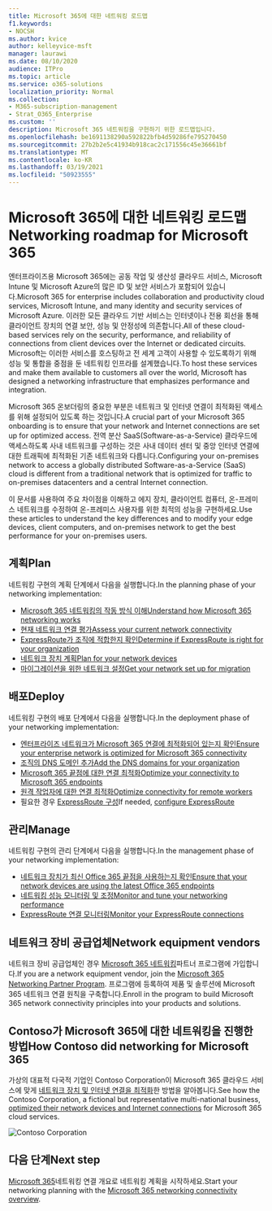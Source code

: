 ```yaml
---
title: Microsoft 365에 대한 네트워킹 로드맵
f1.keywords:
- NOCSH
ms.author: kvice
author: kelleyvice-msft
manager: laurawi
ms.date: 08/10/2020
audience: ITPro
ms.topic: article
ms.service: o365-solutions
localization_priority: Normal
ms.collection:
- M365-subscription-management
- Strat_O365_Enterprise
ms.custom: ''
description: Microsoft 365 네트워킹을 구현하기 위한 로드맵입니다.
ms.openlocfilehash: be1691138290a592822bfb4d59286fe795270450
ms.sourcegitcommit: 27b2b2e5c41934b918cac2c171556c45e36661bf
ms.translationtype: MT
ms.contentlocale: ko-KR
ms.lasthandoff: 03/19/2021
ms.locfileid: "50923555"
---
```

# <a name="networking-roadmap-for-microsoft-365"></a><span data-ttu-id="8d33c-103">Microsoft 365에 대한 네트워킹 로드맵</span><span class="sxs-lookup"><span data-stu-id="8d33c-103">Networking roadmap for Microsoft 365</span></span>

<span data-ttu-id="8d33c-104">엔터프라이즈용 Microsoft 365에는 공동 작업 및 생산성 클라우드 서비스, Microsoft Intune 및 Microsoft Azure의 많은 ID 및 보안 서비스가 포함되어 있습니다.</span><span class="sxs-lookup"><span data-stu-id="8d33c-104">Microsoft 365 for enterprise includes collaboration and productivity cloud services, Microsoft Intune, and many identity and security services of Microsoft Azure.</span></span> <span data-ttu-id="8d33c-105">이러한 모든 클라우드 기반 서비스는 인터넷이나 전용 회선을 통해 클라이언트 장치의 연결 보안, 성능 및 안정성에 의존합니다.</span><span class="sxs-lookup"><span data-stu-id="8d33c-105">All of these cloud-based services rely on the security, performance, and reliability of connections from client devices over the Internet or dedicated circuits.</span></span> <span data-ttu-id="8d33c-106">Microsoft는 이러한 서비스를 호스팅하고 전 세계 고객이 사용할 수 있도록하기 위해 성능 및 통합을 중점을 둔 네트워킹 인프라를 설계했습니다.</span><span class="sxs-lookup"><span data-stu-id="8d33c-106">To host these services and make them available to customers all over the world, Microsoft has designed a networking infrastructure that emphasizes performance and integration.</span></span> 

<span data-ttu-id="8d33c-107">Microsoft 365 온보더링의 중요한 부분은 네트워크 및 인터넷 연결이 최적화된 액세스를 위해 설정되어 있도록 하는 것입니다.</span><span class="sxs-lookup"><span data-stu-id="8d33c-107">A crucial part of your Microsoft 365 onboarding is to ensure that your network and Internet connections are set up for optimized access.</span></span> <span data-ttu-id="8d33c-108">전역 분산 SaaS(Software-as-a-Service) 클라우드에 액세스하도록 사내 네트워크를 구성하는 것은 사내 데이터 센터 및 중앙 인터넷 연결에 대한 트래픽에 최적화된 기존 네트워크와 다릅니다.</span><span class="sxs-lookup"><span data-stu-id="8d33c-108">Configuring your on-premises network to access a globally distributed Software-as-a-Service (SaaS) cloud is different from a traditional network that is optimized for traffic to on-premises datacenters and a central Internet connection.</span></span> 

<span data-ttu-id="8d33c-109">이 문서를 사용하여 주요 차이점을 이해하고 에지 장치, 클라이언트 컴퓨터, 온-프레미스 네트워크를 수정하여 온-프레미스 사용자를 위한 최적의 성능을 구현하세요.</span><span class="sxs-lookup"><span data-stu-id="8d33c-109">Use these articles to understand the key differences and to modify your edge devices, client computers, and on-premises network to get the best performance for your on-premises users.</span></span>

## <a name="plan"></a><span data-ttu-id="8d33c-110">계획</span><span class="sxs-lookup"><span data-stu-id="8d33c-110">Plan</span></span>

<span data-ttu-id="8d33c-111">네트워킹 구현의 계획 단계에서 다음을 실행합니다.</span><span class="sxs-lookup"><span data-stu-id="8d33c-111">In the planning phase of your networking implementation:</span></span>

- [<span data-ttu-id="8d33c-112">Microsoft 365 네트워킹의 작동 방식 이해</span><span class="sxs-lookup"><span data-stu-id="8d33c-112">Understand how Microsoft 365 networking works</span></span>](microsoft-365-networking-overview.md)
- [<span data-ttu-id="8d33c-113">현재 네트워크 연결 평가</span><span class="sxs-lookup"><span data-stu-id="8d33c-113">Assess your current network connectivity</span></span>](assessing-network-connectivity.md)
- [<span data-ttu-id="8d33c-114">ExpressRoute가 조직에 적합한지 확인</span><span class="sxs-lookup"><span data-stu-id="8d33c-114">Determine if ExpressRoute is right for your organization</span></span>](network-planning-with-expressroute.md)
- [<span data-ttu-id="8d33c-115">네트워크 장치 계획</span><span class="sxs-lookup"><span data-stu-id="8d33c-115">Plan for your network devices</span></span>](plan-for-network-devices.md)
- [<span data-ttu-id="8d33c-116">마이그레이션을 위한 네트워크 설정</span><span class="sxs-lookup"><span data-stu-id="8d33c-116">Get your network set up for migration</span></span>](network-and-migration-planning.md)

## <a name="deploy"></a><span data-ttu-id="8d33c-117">배포</span><span class="sxs-lookup"><span data-stu-id="8d33c-117">Deploy</span></span>

<span data-ttu-id="8d33c-118">네트워킹 구현의 배포 단계에서 다음을 실행합니다.</span><span class="sxs-lookup"><span data-stu-id="8d33c-118">In the deployment phase of your networking implementation:</span></span>

- [<span data-ttu-id="8d33c-119">엔터프라이즈 네트워크가 Microsoft 365 연결에 최적화되어 있는지 확인</span><span class="sxs-lookup"><span data-stu-id="8d33c-119">Ensure your enterprise network is optimized for Microsoft 365 connectivity</span></span>](set-up-network-for-microsoft-365.md)
- [<span data-ttu-id="8d33c-120">조직의 DNS 도메인 추가</span><span class="sxs-lookup"><span data-stu-id="8d33c-120">Add the DNS domains for your organization</span></span>](../admin/setup/add-domain.md)
- [<span data-ttu-id="8d33c-121">Microsoft 365 끝점에 대한 연결 최적화</span><span class="sxs-lookup"><span data-stu-id="8d33c-121">Optimize your connectivity to Microsoft 365 endpoints</span></span>](microsoft-365-ip-web-service.md)
- [<span data-ttu-id="8d33c-122">원격 작업자에 대한 연결 최적화</span><span class="sxs-lookup"><span data-stu-id="8d33c-122">Optimize connectivity for remote workers</span></span>](microsoft-365-vpn-split-tunnel.md)
- <span data-ttu-id="8d33c-123">필요한 경우 [ExpressRoute 구성](azure-expressroute.md)</span><span class="sxs-lookup"><span data-stu-id="8d33c-123">If needed, [configure ExpressRoute](azure-expressroute.md)</span></span>

## <a name="manage"></a><span data-ttu-id="8d33c-124">관리</span><span class="sxs-lookup"><span data-stu-id="8d33c-124">Manage</span></span>

<span data-ttu-id="8d33c-125">네트워킹 구현의 관리 단계에서 다음을 실행합니다.</span><span class="sxs-lookup"><span data-stu-id="8d33c-125">In the management phase of your networking implementation:</span></span>

- [<span data-ttu-id="8d33c-126">네트워크 장치가 최신 Office 365 끝점을 사용하는지 확인</span><span class="sxs-lookup"><span data-stu-id="8d33c-126">Ensure that your network devices are using the latest Office 365 endpoints</span></span>](microsoft-365-endpoints.md)
- [<span data-ttu-id="8d33c-127">네트워킹 성능 모니터링 및 조정</span><span class="sxs-lookup"><span data-stu-id="8d33c-127">Monitor and tune your networking performance</span></span>](network-planning-and-performance.md)
- [<span data-ttu-id="8d33c-128">ExpressRoute 연결 모니터링</span><span class="sxs-lookup"><span data-stu-id="8d33c-128">Monitor your ExpressRoute connections</span></span>](managing-expressroute-for-connectivity.md)

## <a name="network-equipment-vendors"></a><span data-ttu-id="8d33c-129">네트워크 장비 공급업체</span><span class="sxs-lookup"><span data-stu-id="8d33c-129">Network equipment vendors</span></span>

<span data-ttu-id="8d33c-130">네트워크 장비 공급업체인 경우 [Microsoft 365 네트워킹](microsoft-365-networking-partner-program.md)파트너 프로그램에 가입합니다.</span><span class="sxs-lookup"><span data-stu-id="8d33c-130">If you are a network equipment vendor, join the [Microsoft 365 Networking Partner Program](microsoft-365-networking-partner-program.md).</span></span> <span data-ttu-id="8d33c-131">프로그램에 등록하여 제품 및 솔루션에 Microsoft 365 네트워크 연결 원칙을 구축합니다.</span><span class="sxs-lookup"><span data-stu-id="8d33c-131">Enroll in the program to build Microsoft 365 network connectivity principles into your products and solutions.</span></span> 

## <a name="how-contoso-did-networking-for-microsoft-365"></a><span data-ttu-id="8d33c-132">Contoso가 Microsoft 365에 대한 네트워킹을 진행한 방법</span><span class="sxs-lookup"><span data-stu-id="8d33c-132">How Contoso did networking for Microsoft 365</span></span>

<span data-ttu-id="8d33c-133">가상의 대표적 다국적 기업인 Contoso Corporation이 Microsoft 365 클라우드 서비스에 맞게 [네트워크 장치 및 인터넷 연결을 최적화](contoso-networking.md)한 방법을 알아봅니다.</span><span class="sxs-lookup"><span data-stu-id="8d33c-133">See how the Contoso Corporation, a fictional but representative multi-national business, [optimized their network devices and Internet connections](contoso-networking.md) for Microsoft 365 cloud services.</span></span>

![Contoso Corporation](../media/contoso-overview/contoso-icon.png)

## <a name="next-step"></a><span data-ttu-id="8d33c-135">다음 단계</span><span class="sxs-lookup"><span data-stu-id="8d33c-135">Next step</span></span>

<span data-ttu-id="8d33c-136">[Microsoft 365](microsoft-365-networking-overview.md)네트워킹 연결 개요로 네트워킹 계획을 시작하세요.</span><span class="sxs-lookup"><span data-stu-id="8d33c-136">Start your networking planning with the [Microsoft 365 networking connectivity overview](microsoft-365-networking-overview.md).</span></span>